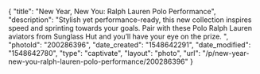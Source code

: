 {
    "title": "New Year, New You: Ralph Lauren Polo Performance",
    "description": "Stylish yet performance-ready, this new collection inspires speed and sprinting towards your goals. Pair with these Polo Ralph Lauren aviators from Sunglass Hut and you’ll have your eye on the prize. ",
    "photoId": "200286396",
    "date_created": "1548642291",
    "date_modified": "1548642780",
    "type": "captivate",
    "layout": "photo",
    "url": "\/p\/new-year-new-you-ralph-lauren-polo-performance\/200286396"
}